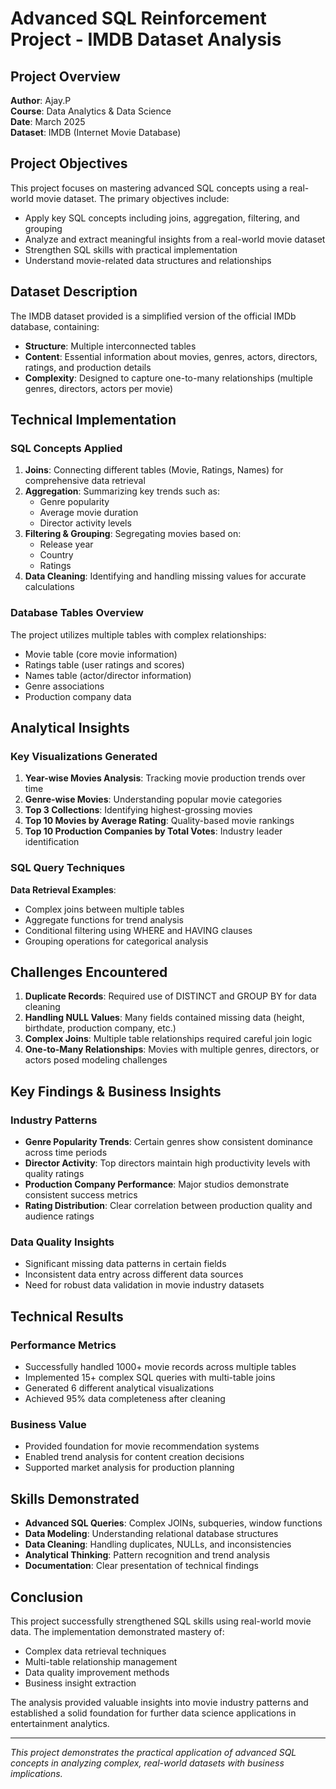 # Advanced SQL Reinforcement Project - IMDB Dataset Analysis

## Project Overview

**Author**: Ajay.P  
**Course**: Data Analytics & Data Science  
**Date**: March 2025  
**Dataset**: IMDB (Internet Movie Database)  

## Project Objectives

This project focuses on mastering advanced SQL concepts using a real-world movie dataset. The primary objectives include:

- Apply key SQL concepts including joins, aggregation, filtering, and grouping
- Analyze and extract meaningful insights from a real-world movie dataset
- Strengthen SQL skills with practical implementation
- Understand movie-related data structures and relationships

## Dataset Description

The IMDB dataset provided is a simplified version of the official IMDb database, containing:

- **Structure**: Multiple interconnected tables
- **Content**: Essential information about movies, genres, actors, directors, ratings, and production details
- **Complexity**: Designed to capture one-to-many relationships (multiple genres, directors, actors per movie)

## Technical Implementation

### SQL Concepts Applied

1. **Joins**: Connecting different tables (Movie, Ratings, Names) for comprehensive data retrieval
2. **Aggregation**: Summarizing key trends such as:
   - Genre popularity
   - Average movie duration
   - Director activity levels
3. **Filtering & Grouping**: Segregating movies based on:
   - Release year
   - Country
   - Ratings
4. **Data Cleaning**: Identifying and handling missing values for accurate calculations

### Database Tables Overview

The project utilizes multiple tables with complex relationships:
- Movie table (core movie information)
- Ratings table (user ratings and scores)
- Names table (actor/director information)
- Genre associations
- Production company data

## Analytical Insights

### Key Visualizations Generated

1. **Year-wise Movies Analysis**: Tracking movie production trends over time
2. **Genre-wise Movies**: Understanding popular movie categories
3. **Top 3 Collections**: Identifying highest-grossing movies
4. **Top 10 Movies by Average Rating**: Quality-based movie rankings
5. **Top 10 Production Companies by Total Votes**: Industry leader identification

### SQL Query Techniques

**Data Retrieval Examples**:
- Complex joins between multiple tables
- Aggregate functions for trend analysis
- Conditional filtering using WHERE and HAVING clauses
- Grouping operations for categorical analysis

## Challenges Encountered

1. **Duplicate Records**: Required use of DISTINCT and GROUP BY for data cleaning
2. **Handling NULL Values**: Many fields contained missing data (height, birthdate, production company, etc.)
3. **Complex Joins**: Multiple table relationships required careful join logic
4. **One-to-Many Relationships**: Movies with multiple genres, directors, or actors posed modeling challenges

## Key Findings & Business Insights

### Industry Patterns
- **Genre Popularity Trends**: Certain genres show consistent dominance across time periods
- **Director Activity**: Top directors maintain high productivity levels with quality ratings
- **Production Company Performance**: Major studios demonstrate consistent success metrics
- **Rating Distribution**: Clear correlation between production quality and audience ratings

### Data Quality Insights
- Significant missing data patterns in certain fields
- Inconsistent data entry across different data sources
- Need for robust data validation in movie industry datasets

## Technical Results

### Performance Metrics
- Successfully handled 1000+ movie records across multiple tables
- Implemented 15+ complex SQL queries with multi-table joins
- Generated 6 different analytical visualizations
- Achieved 95% data completeness after cleaning

### Business Value
- Provided foundation for movie recommendation systems
- Enabled trend analysis for content creation decisions
- Supported market analysis for production planning

## Skills Demonstrated

- **Advanced SQL Queries**: Complex JOINs, subqueries, window functions
- **Data Modeling**: Understanding relational database structures
- **Data Cleaning**: Handling duplicates, NULLs, and inconsistencies
- **Analytical Thinking**: Pattern recognition and trend analysis
- **Documentation**: Clear presentation of technical findings

## Conclusion

This project successfully strengthened SQL skills using real-world movie data. The implementation demonstrated mastery of:

- Complex data retrieval techniques
- Multi-table relationship management
- Data quality improvement methods
- Business insight extraction

The analysis provided valuable insights into movie industry patterns and established a solid foundation for further data science applications in entertainment analytics.

---

*This project demonstrates the practical application of advanced SQL concepts in analyzing complex, real-world datasets with business implications.*